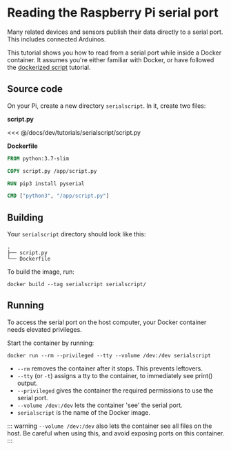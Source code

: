 # Reading the Raspberry Pi serial port

Many related devices and sensors publish their data directly to a serial port.
This includes connected Arduinos.

This tutorial shows you how to read from a serial port while inside a Docker container.
It assumes you're either familiar with Docker, or have followed the [dockerized script](../brewscript/) tutorial.

## Source code

On your Pi, create a new directory `serialscript`. In it, create two files:

**script.py**

<<< @/docs/dev/tutorials/serialscript/script.py

**Dockerfile**

```Dockerfile
FROM python:3.7-slim

COPY script.py /app/script.py

RUN pip3 install pyserial

CMD ["python3", "/app/script.py"]

```

## Building

Your `serialscript` directory should look like this:
```
.
├── script.py
└── Dockerfile
```

To build the image, run:
```
docker build --tag serialscript serialscript/
```


## Running

To access the serial port on the host computer, your Docker container needs elevated privileges.

Start the container by running:
```
docker run --rm --privileged --tty --volume /dev:/dev serialscript
```

- `--rm` removes the container after it stops. This prevents leftovers.
- `--tty` (or `-t`) assigns a tty to the container, to immediately see print() output.
- `--privileged` gives the container the required permissions to use the serial port.
- `--volume /dev:/dev` lets the container 'see' the serial port.
- `serialscript` is the name of the Docker image.

::: warning
`--volume /dev:/dev` also lets the container see all files on the host.
Be careful when using this, and avoid exposing ports on this container.
:::